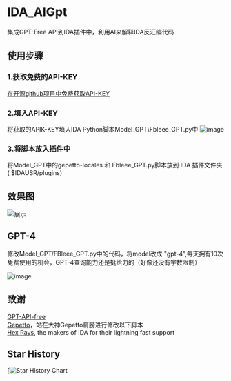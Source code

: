 # IDA_AIGpt
集成GPT-Free API到IDA插件中，利用AI来解释IDA反汇编代码

## 使用步骤
### 1.获取免费的API-KEY

[在开源github项目中免费获取API-KEY](https://github.com/chatanywhere/GPT_API_free) 

### 2.填入API-KEY
将获取的APIK-KEY填入IDA Python脚本Model_GPT\Fbleee_GPT.py中
![image](https://github.com/FBLeee/IDA_AIGpt/assets/50468890/e363604c-21bc-4cd2-adea-3237615e190a)
   


   
### 3.将脚本放入插件中
将Model_GPT中的gepetto-locales 和 Fbleee_GPT.py脚本放到 IDA 插件文件夹 ( $IDAUSR/plugins)
   
   
            
## 效果图
![展示](https://github.com/FBLeee/IDA_AIGpt/assets/50468890/100f25ca-d8c1-4f11-8c9a-d74c6a91ddd5)

## GPT-4
修改Model_GPT/FBleee_GPT.py中的代码，将model改成 "gpt-4",每天拥有10次免费使用的机会，GPT-4查询能力还是挺给力的（好像还没有字数限制）   

      
![image](https://github.com/FBLeee/IDA_AIGpt/assets/50468890/8666420d-2282-45fa-867e-596ec26447b7)


## 致谢
[GPT-API-free](https://github.com/chatanywhere/GPT_API_free)   
[Gepetto](https://github.com/JusticeRage/Gepetto)，站在大神Gepetto肩膀进行修改以下脚本  
[Hex Rays](https://hex-rays.com/), the makers of IDA for their lightning fast support  



## Star History

[![Star History Chart](https://api.star-history.com/svg?repos=FBLeee/IDA_AIGpt&type=Date)
